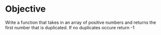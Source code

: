# Objective

Write a function that takes in an array of positive numbers and returns the first number that is duplicated. If no duplicates occure return -1
